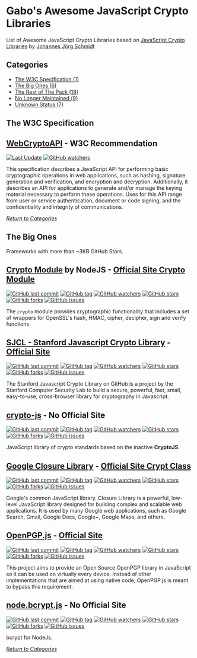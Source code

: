 # Gabo's Awesome JavaScript Crypto Libraries

List of Awesome JavaScript Crypto Libraries based on 
[JavaScript Crypto Libraries](https://gist.github.com/jo/8619441) by
[Johannes Jörg Schmidt](https://github.com/jo)



## Categories

* [The W3C Specification (1)](#the-w3c-speicification)
* [The Big Ones (6)](#the-big-ones)
* [The Rest of The Pack (18)](READMERestOfThePack.md)
* [No Longer Maintained (9)](READMENoLongerMaintained.md)
* [Unknown Status (7)](READMEUnknownStatus.md)



## The W3C Specification

## [WebCryptoAPI](http://www.w3.org/TR/WebCryptoAPI) - W3C Recommendation

[![Last Update](https://img.shields.io/badge/last%20update-2017-brightgreen.svg?style=flat-square)]()
[![GitHub watchers](https://img.shields.io/badge/github%20repo-none-red.svg?style=flat-square)]()

This specification describes a JavaScript API for performing basic
cryptographic operations in web applications, such as hashing, signature
generation and verification, and encryption and decryption.
Additionally, it describes an API for applications to generate and/or
manage the keying material necessary to perform these operations. Uses
for this API range from user or service authentication, document or code
signing, and the confidentiality and integrity of communications.


[_Return to Categories_](#categories)



## The Big Ones

Frameworks with more than ~3KB GitHub Stars.


## [Crypto Module](https://github.com/nodejs/node) by NodeJS - [Official Site Crypto Module](https://nodejs.org/api/crypto.html)

[![GitHub last commit](https://img.shields.io/github/last-commit/nodejs/node.svg?style=flat-square)]()
[![GitHub tag](https://img.shields.io/github/tag/nodejs/node.svg?style=flat-square)]()
[![GitHub watchers](https://img.shields.io/github/watchers/nodejs/node.svg?style=flat-square)]()
[![GitHub stars](https://img.shields.io/github/stars/nodejs/node.svg?style=flat-square)]()
[![GitHub forks](https://img.shields.io/github/forks/nodejs/node.svg?style=flat-square)]()
[![GitHub issues](https://img.shields.io/github/issues/nodejs/node.svg?style=flat-square)]()

The `crypto` module provides cryptographic functionality that includes a
set of wrappers for OpenSSL's hash, HMAC, cipher, decipher, sign and
verify functions.


## [SJCL - Stanford Javascript Crypto Library](https://github.com/bitwiseshiftleft/sjcl) - [Official Site](http://bitwiseshiftleft.github.io/sjcl)

[![GitHub last commit](https://img.shields.io/github/last-commit/bitwiseshiftleft/sjcl.svg?style=flat-square)]()
[![GitHub tag](https://img.shields.io/github/tag/bitwiseshiftleft/sjcl.svg?style=flat-square)]()
[![GitHub watchers](https://img.shields.io/github/watchers/bitwiseshiftleft/sjcl.svg?style=flat-square)]()
[![GitHub stars](https://img.shields.io/github/stars/bitwiseshiftleft/sjcl.svg?style=flat-square)]()
[![GitHub forks](https://img.shields.io/github/forks/bitwiseshiftleft/sjcl.svg?style=flat-square)]()
[![GitHub issues](https://img.shields.io/github/issues/bitwiseshiftleft/sjcl.svg?style=flat-square)]()

The Stanford Javascript Crypto Library on GitHub is a project by the
Stanford Computer Security Lab to build a secure, powerful, fast, small,
easy-to-use, cross-browser library for cryptography in Javascript.


## [crypto-js](https://github.com/brix/crypto-js) - No Official Site

[![GitHub last commit](https://img.shields.io/github/last-commit/brix/crypto-js.svg?style=flat-square)]()
[![GitHub tag](https://img.shields.io/github/tag/brix/crypto-js.svg?style=flat-square)]()
[![GitHub watchers](https://img.shields.io/github/watchers/brix/crypto-js.svg?style=flat-square)]()
[![GitHub stars](https://img.shields.io/github/stars/brix/crypto-js.svg?style=flat-square)]()
[![GitHub forks](https://img.shields.io/github/forks/brix/crypto-js.svg?style=flat-square)]()
[![GitHub issues](https://img.shields.io/github/issues/brix/crypto-js.svg?style=flat-square)]()

JavaScript library of crypto standards based on the inactive
**CryptoJS**.


## [Google Closure Library](https://github.com/google/closure-library) - [Official Site Crypt Class](https://google.github.io/closure-library/api/goog.crypt.Aes.html)

[![GitHub last commit](https://img.shields.io/github/last-commit/google/closure-library.svg?style=flat-square)]()
[![GitHub tag](https://img.shields.io/github/tag/google/closure-library.svg?style=flat-square)]()
[![GitHub watchers](https://img.shields.io/github/watchers/google/closure-library.svg?style=flat-square)]()
[![GitHub stars](https://img.shields.io/github/stars/google/closure-library.svg?style=flat-square)]()
[![GitHub forks](https://img.shields.io/github/forks/google/closure-library.svg?style=flat-square)]()
[![GitHub issues](https://img.shields.io/github/issues/google/closure-library.svg?style=flat-square)]()

Google's common JavaScript library. Closure Library is a powerful,
low-level JavaScript library designed for building complex and scalable
web applications. It is used by many Google web applications, such as
Google Search, Gmail, Google Docs, Google+, Google Maps, and others.


## [OpenPGP.js](https://github.com/openpgpjs/openpgpjs) - [Official Site](https://openpgpjs.org)

[![GitHub last commit](https://img.shields.io/github/last-commit/openpgpjs/openpgpjs.svg?style=flat-square)]()
[![GitHub tag](https://img.shields.io/github/tag/openpgpjs/openpgpjs.svg?style=flat-square)]()
[![GitHub watchers](https://img.shields.io/github/watchers/openpgpjs/openpgpjs.svg?style=flat-square)]()
[![GitHub stars](https://img.shields.io/github/stars/openpgpjs/openpgpjs.svg?style=flat-square)]()
[![GitHub forks](https://img.shields.io/github/forks/openpgpjs/openpgpjs.svg?style=flat-square)]()
[![GitHub issues](https://img.shields.io/github/issues/openpgpjs/openpgpjs.svg?style=flat-square)]()

This project aims to provide an Open Source OpenPGP library in
JavaScript so it can be used on virtually every device. Instead of other
implementations that are aimed at using native code, OpenPGP.js is meant
to bypass this requirement.


## [node.bcrypt.js](https://github.com/kelektiv/node.bcrypt.js) - No Official Site

[![GitHub last commit](https://img.shields.io/github/last-commit/kelektiv/node.bcrypt.js.svg?style=flat-square)]()
[![GitHub tag](https://img.shields.io/github/tag/kelektiv/node.bcrypt.js.svg?style=flat-square)]()
[![GitHub watchers](https://img.shields.io/github/watchers/kelektiv/node.bcrypt.js.svg?style=flat-square)]()
[![GitHub stars](https://img.shields.io/github/stars/kelektiv/node.bcrypt.js.svg?style=flat-square)]()
[![GitHub forks](https://img.shields.io/github/forks/kelektiv/node.bcrypt.js.svg?style=flat-square)]()
[![GitHub issues](https://img.shields.io/github/issues/kelektiv/node.bcrypt.js.svg?style=flat-square)]()

bcrypt for NodeJs. 



[_Return to Categories_](#categories)
